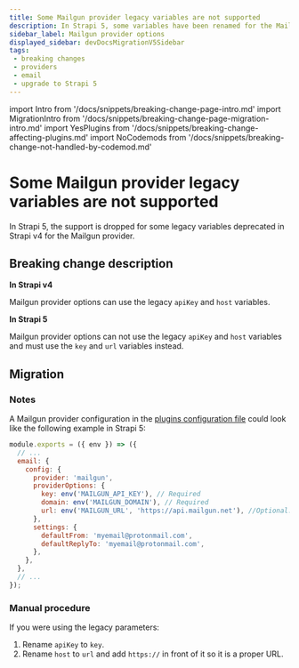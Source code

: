 ```yaml
---
title: Some Mailgun provider legacy variables are not supported
description: In Strapi 5, some variables have been renamed for the Mailgun provider options, dropping support for some legacy variables that were deprecated in Strapi v4.
sidebar_label: Mailgun provider options
displayed_sidebar: devDocsMigrationV5Sidebar
tags:
 - breaking changes
 - providers
 - email
 - upgrade to Strapi 5
---
```


import Intro from '/docs/snippets/breaking-change-page-intro.md'
import MigrationIntro from '/docs/snippets/breaking-change-page-migration-intro.md'
import YesPlugins from '/docs/snippets/breaking-change-affecting-plugins.md'
import NoCodemods from '/docs/snippets/breaking-change-not-handled-by-codemod.md'

# Some Mailgun provider legacy variables are not supported

In Strapi 5, the support is dropped for some legacy variables deprecated in Strapi v4 for the Mailgun provider.

<Intro />

<YesPlugins />
<NoCodemods />

## Breaking change description

<SideBySideContainer>

<SideBySideColumn>

**In Strapi v4**

Mailgun provider options can use the legacy `apiKey` and `host` variables.

</SideBySideColumn>

<SideBySideColumn>

**In Strapi 5**

Mailgun provider options can not use the legacy `apiKey` and `host` variables and must use the `key` and `url` variables instead.

</SideBySideColumn>

</SideBySideContainer>

## Migration

<MigrationIntro />

### Notes

A Mailgun provider configuration in the [plugins configuration file](/dev-docs/providers#configuring-providers) could look like the following example in Strapi 5:

```jsx title="/config/plugins.js"
module.exports = ({ env }) => ({
  // ...
  email: {
    config: {
      provider: 'mailgun',
      providerOptions: {
        key: env('MAILGUN_API_KEY'), // Required
        domain: env('MAILGUN_DOMAIN'), // Required
        url: env('MAILGUN_URL', 'https://api.mailgun.net'), //Optional. If domain region is Europe use 'https://api.eu.mailgun.net'
      },
      settings: {
        defaultFrom: 'myemail@protonmail.com',
        defaultReplyTo: 'myemail@protonmail.com',
      },
    },
  },
  // ...
});
```

### Manual procedure

If you were using the legacy parameters:

1. Rename `apiKey` to `key`.
2. Rename `host` to `url` and add `https://` in front of it so it is a proper URL.

